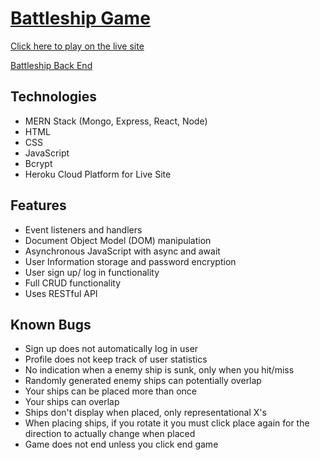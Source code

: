 # [Battleship Game](https://playbattleship.herokuapp.com/)

[Click here to play on the live site](https://playbattleship.herokuapp.com/)

[Battleship Back End](https://github.com/caldric/battleship-api/)

## Technologies

- MERN Stack (Mongo, Express, React, Node)
- HTML
- CSS
- JavaScript
- Bcrypt
- Heroku Cloud Platform for Live Site

## Features

- Event listeners and handlers
- Document Object Model (DOM) manipulation
- Asynchronous JavaScript with async and await
- User Information storage and password encryption
- User sign up/ log in functionality
- Full CRUD functionality
- Uses RESTful API

## Known Bugs

- Sign up does not automatically log in user
- Profile does not keep track of user statistics
- No indication when a enemy ship is sunk, only when you hit/miss
- Randomly generated enemy ships can potentially overlap
- Your ships can be placed more than once
- Your ships can overlap
- Ships don't display when placed, only representational X's
- When placing ships, if you rotate it you must click place again for the direction to actually change when placed
- Game does not end unless you click end game
